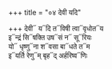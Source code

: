 +++
title = "०४ देवी यदि"

+++
देवी᳓ य᳓दि त᳓विषी त्वा᳓वृधोत᳓य  
इ᳓न्द्रं सि᳓षक्ति उष᳓सं न᳓ सू᳓रियः  
यो᳓ धृष्णु᳓ना श᳓वसा बा᳓धते त᳓म  
इ᳓यर्ति रेणु᳓म् बृह᳓द् अर्हरिष्व᳓णिः